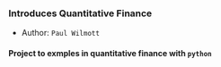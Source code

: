 ### Introduces Quantitative Finance
- Author: `Paul Wilmott`

#### Project to exmples in quantitative finance with `python`